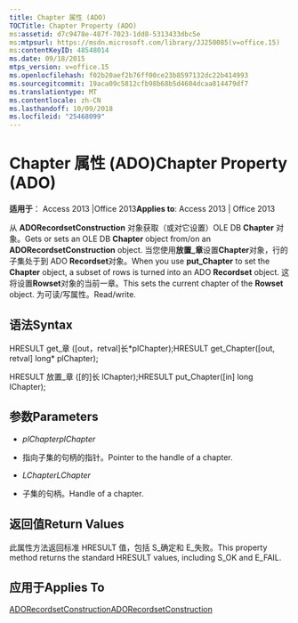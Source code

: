 ```yaml
---
title: Chapter 属性 (ADO)
TOCTitle: Chapter Property (ADO)
ms:assetid: d7c9478e-487f-7023-1dd8-5313433dbc5e
ms:mtpsurl: https://msdn.microsoft.com/library/JJ250085(v=office.15)
ms:contentKeyID: 48548014
ms.date: 09/18/2015
mtps_version: v=office.15
ms.openlocfilehash: f02b20aef2b76ff00ce23b8597132dc22b414993
ms.sourcegitcommit: 19aca09c5812cfb98b68b5d4604dcaa814479df7
ms.translationtype: MT
ms.contentlocale: zh-CN
ms.lasthandoff: 10/09/2018
ms.locfileid: "25468099"
---
```

# <a name="chapter-property-ado"></a><span data-ttu-id="3a163-102">Chapter 属性 (ADO)</span><span class="sxs-lookup"><span data-stu-id="3a163-102">Chapter Property (ADO)</span></span>


<span data-ttu-id="3a163-103">**适用于**： Access 2013 |Office 2013</span><span class="sxs-lookup"><span data-stu-id="3a163-103">**Applies to**: Access 2013 | Office 2013</span></span>
 

<span data-ttu-id="3a163-104">从 **ADORecordsetConstruction** 对象获取（或对它设置）OLE DB **Chapter** 对象。</span><span class="sxs-lookup"><span data-stu-id="3a163-104">Gets or sets an OLE DB **Chapter** object from/on an **ADORecordsetConstruction** object.</span></span> <span data-ttu-id="3a163-105">当您使用**放置\_章**设置**Chapter**对象，行的子集处于到 ADO **Recordset**对象。</span><span class="sxs-lookup"><span data-stu-id="3a163-105">When you use **put\_Chapter** to set the **Chapter** object, a subset of rows is turned into an ADO **Recordset** object.</span></span> <span data-ttu-id="3a163-106">这将设置**Rowset**对象的当前一章。</span><span class="sxs-lookup"><span data-stu-id="3a163-106">This sets the current chapter of the **Rowset** object.</span></span> <span data-ttu-id="3a163-107">为可读/写属性。</span><span class="sxs-lookup"><span data-stu-id="3a163-107">Read/write.</span></span>

## <a name="syntax"></a><span data-ttu-id="3a163-108">语法</span><span class="sxs-lookup"><span data-stu-id="3a163-108">Syntax</span></span>

<span data-ttu-id="3a163-109">HRESULT get\_章 (\[out，retval\]长\*plChapter);</span><span class="sxs-lookup"><span data-stu-id="3a163-109">HRESULT get\_Chapter(\[out, retval\] long\* plChapter);</span></span>

<span data-ttu-id="3a163-110">HRESULT 放置\_章 (\[的\]长 lChapter);</span><span class="sxs-lookup"><span data-stu-id="3a163-110">HRESULT put\_Chapter(\[in\] long lChapter);</span></span>

## <a name="parameters"></a><span data-ttu-id="3a163-111">参数</span><span class="sxs-lookup"><span data-stu-id="3a163-111">Parameters</span></span>

  - <span data-ttu-id="3a163-112">*plChapter*</span><span class="sxs-lookup"><span data-stu-id="3a163-112">*plChapter*</span></span>

  - <span data-ttu-id="3a163-113">指向子集的句柄的指针。</span><span class="sxs-lookup"><span data-stu-id="3a163-113">Pointer to the handle of a chapter.</span></span>

  - <span data-ttu-id="3a163-114">*LChapter*</span><span class="sxs-lookup"><span data-stu-id="3a163-114">*LChapter*</span></span>

  - <span data-ttu-id="3a163-115">子集的句柄。</span><span class="sxs-lookup"><span data-stu-id="3a163-115">Handle of a chapter.</span></span>

## <a name="return-values"></a><span data-ttu-id="3a163-116">返回值</span><span class="sxs-lookup"><span data-stu-id="3a163-116">Return Values</span></span>

<span data-ttu-id="3a163-117">此属性方法返回标准 HRESULT 值，包括 S\_确定和 E\_失败。</span><span class="sxs-lookup"><span data-stu-id="3a163-117">This property method returns the standard HRESULT values, including S\_OK and E\_FAIL.</span></span>

## <a name="applies-to"></a><span data-ttu-id="3a163-118">应用于</span><span class="sxs-lookup"><span data-stu-id="3a163-118">Applies To</span></span>

[<span data-ttu-id="3a163-119">ADORecordsetConstruction</span><span class="sxs-lookup"><span data-stu-id="3a163-119">ADORecordsetConstruction</span></span>](adorecordsetconstruction-interface-ado.md)

